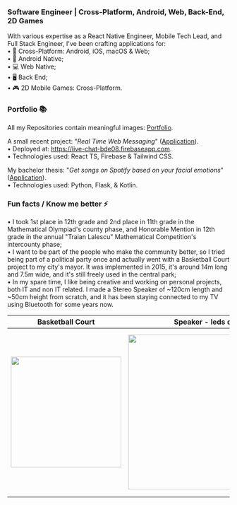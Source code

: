 ### Software Engineer | Cross-Platform, Android, Web, Back-End, 2D Games
With various expertise as a React Native Engineer, Mobile Tech Lead, and Full Stack Engineer, I've been crafting applications for:  
• 🔁 Cross-Platform: Android, iOS, macOS & Web;  
• 📱 Android Native;  
• 💻 Web Native;  
• 🖥️ Back End;  
• 🎮 2D Mobile Games: Cross-Platform.  

### Portfolio 📚
All my Repositories contain meaningful images: [Portfolio](https://github.com/DanutGavrus?tab=repositories).   

A small recent project: "_Real Time Web Messaging_" ([Application](https://github.com/DanutGavrus/Real-Time-Web-Messaging-using-React-TS-Firebase-and-Tailwind-CSS)).  
• Deployed at: https://live-chat-bde08.firebaseapp.com.  
• Technologies used: React TS, Firebase & Tailwind CSS.

My bachelor thesis: "_Get songs on Spotify based on your facial emotions_" ([Application](https://github.com/DanutGavrus/Get-songs-on-Spotify-based-on-your-facial-emotions)).  
• Technologies used: Python, Flask, & Kotlin.

### Fun facts / Know me better ⚡
• I took 1st place in 12th grade and 2nd place in 11th grade in the Mathematical Olympiad's county phase, and Honorable Mention in 12th grade in the annual "Traian Lalescu" Mathematical Competition's intercounty phase;  
• I want to be part of the people who make the community better, so I tried being part of a political party once and actually went with a Basketball Court project to my city's mayor. It was implemented in 2015, it's around 14m long and 7.5m wide, and it's still freely used in the central park;  
• In my spare time, I like being creative and working on personal projects, both IT and non IT related. I made a Stereo Speaker of ~120cm length and ~50cm height from scratch, and it has been staying connected to my TV using Bluetooth for some years now.

| Basketball Court | Speaker - leds off  | Speaker - leds on |
| ------------- | ------------- | ------------- |
| <img src="https://user-images.githubusercontent.com/56603839/226368235-6684955b-5061-42e8-b874-36802d75b767.png" width="250"> | <img src="https://user-images.githubusercontent.com/56603839/226370733-23297580-88c2-4f1d-af85-b24763c24828.png" width="350"> | <img src="https://user-images.githubusercontent.com/56603839/226368358-58c7da4f-cc46-4b55-8581-64f12878c730.png" width="375">
